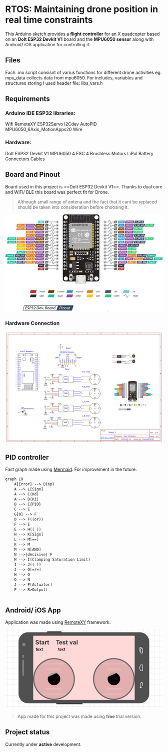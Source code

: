 # RTOS: Maintaining drone position in real time constraints

This Arduino sketch provides a **flight controller** for an X quadcopter based on an **DoIt ESP32 Devkit V1** board and the **MPU6050 sensor** along with Android/ iOS application for controlling it.



## Files

Each .ino script consisnt of varius functions for different drone activities eg. mpu_data collects data from mpu6050.
For includes, variables and structures storing I used header file: libs_vars.h

## Requirements
### Arduino IDE ESP32 libraries:
Wifi
RemoteXY
ESP32Servo
I2Cdev
AutoPID
MPU6050_6Axis_MotionApps20
Wire

### Hardware:
DoIt ESP32 Devkit V1
MPU6050
4 ESC
4 Brushless Motors
LiPol Battery
Connectors
Cables

## Board and Pinout

Board used in this project is ==DoIt ESP32 Devkit V1==.
Thanks to dual core and WiFi/ BLE this board was perfect fit for Drone.
> Although small range of antena and the fact that it cant be replaced should be taken into consideration before choosing it.

![Board Pinout](https://github.com/wasmac/Drone/blob/master/images/ESP32-Pinout.jpg)




### Hardware Connection

![Connections](https://github.com/wasmac/Drone/blob/master/images/Schematic_Esp32-schema_Sheet-1_20191214194147.png)



## PID controller

Fast graph made using [Mermaid](https://mermaidjs.github.io/). For improvement in the future.


```mermaid
graph LR
    A[Error] --> B(Kp)
    A --> L[Sign]
	A --> C(Kd)
	A --> D(Ki)
	B --> E{PID}
	C --> E
	G[0] --> F
	D --> F((or))
	F --> E
	E --> H(( ))
	H --> K[Sign]
	L --> M[==]
	K --> M
	M --> N[AND]
	N -->|decisive| F
	H --> I(Clamping Saturation Limit)
	I --> J(( ))
	J --> O[=/=]
	H --> O
	O --> N
	J --> P[Actuator]
	P --> R>Output]
	
```


## Android/ iOS App

Application was made using [RemoteXY](http://remotexy.com/en/) framework.

![Application appearance](https://github.com/wasmac/Drone/blob/master/images/App.PNG)

> App made for this project was made using **free** trial version.




## Project status

Currently under **active** development.



